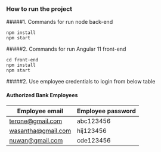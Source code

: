 ### How to run the project

#####1. Commands for run node back-end
```shell
npm install
npm start
```
#####2. Commands for run Angular 11 front-end
```shell
cd front-end
npm install
npm start
```
#####2. Use employee credentials to login from below table


#### Authorized Bank Employees

| Employee email    | Employee password       |    
| ----------- | ----------- |
| terone@gmail.com       | abc123456       |
| wasantha@gmail.com   | hij123456        |
| nuwan@gmail.com   | cde123456        |
